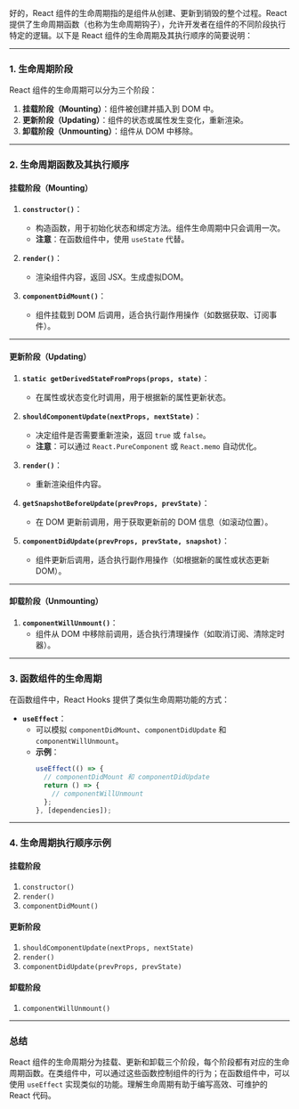 好的，React 组件的生命周期指的是组件从创建、更新到销毁的整个过程。React 提供了生命周期函数（也称为生命周期钩子），允许开发者在组件的不同阶段执行特定的逻辑。以下是 React 组件的生命周期及其执行顺序的简要说明：

---

### **1. 生命周期阶段**
React 组件的生命周期可以分为三个阶段：
1. **挂载阶段（Mounting）**：组件被创建并插入到 DOM 中。
2. **更新阶段（Updating）**：组件的状态或属性发生变化，重新渲染。
3. **卸载阶段（Unmounting）**：组件从 DOM 中移除。

---

### **2. 生命周期函数及其执行顺序**

#### **挂载阶段（Mounting）**
1. **`constructor()`**：
   - 构造函数，用于初始化状态和绑定方法。组件生命周期中只会调用一次。
   - **注意**：在函数组件中，使用 `useState` 代替。

2. **`render()`**：
   - 渲染组件内容，返回 JSX。生成虚拟DOM。

3. **`componentDidMount()`**：
   - 组件挂载到 DOM 后调用，适合执行副作用操作（如数据获取、订阅事件）。

---

#### **更新阶段（Updating）**
1. **`static getDerivedStateFromProps(props, state)`**：
   - 在属性或状态变化时调用，用于根据新的属性更新状态。

2. **`shouldComponentUpdate(nextProps, nextState)`**：
   - 决定组件是否需要重新渲染，返回 `true` 或 `false`。
   - **注意**：可以通过 `React.PureComponent` 或 `React.memo` 自动优化。

3. **`render()`**：
   - 重新渲染组件内容。

4. **`getSnapshotBeforeUpdate(prevProps, prevState)`**：
   - 在 DOM 更新前调用，用于获取更新前的 DOM 信息（如滚动位置）。

5. **`componentDidUpdate(prevProps, prevState, snapshot)`**：
   - 组件更新后调用，适合执行副作用操作（如根据新的属性或状态更新 DOM）。

---

#### **卸载阶段（Unmounting）**
1. **`componentWillUnmount()`**：
   - 组件从 DOM 中移除前调用，适合执行清理操作（如取消订阅、清除定时器）。

---

### **3. 函数组件的生命周期**
在函数组件中，React Hooks 提供了类似生命周期功能的方式：
- **`useEffect`**：
  - 可以模拟 `componentDidMount`、`componentDidUpdate` 和 `componentWillUnmount`。
  - **示例**：
    ```javascript
    useEffect(() => {
      // componentDidMount 和 componentDidUpdate
      return () => {
        // componentWillUnmount
      };
    }, [dependencies]);
    ```

---

### **4. 生命周期执行顺序示例**
#### **挂载阶段**
1. `constructor()`
2. `render()`
3. `componentDidMount()`

#### **更新阶段**
1. `shouldComponentUpdate(nextProps, nextState)`
2. `render()`
3. `componentDidUpdate(prevProps, prevState)`

#### **卸载阶段**
1. `componentWillUnmount()`

---

### **总结**
React 组件的生命周期分为挂载、更新和卸载三个阶段，每个阶段都有对应的生命周期函数。在类组件中，可以通过这些函数控制组件的行为；在函数组件中，可以使用 `useEffect` 实现类似的功能。理解生命周期有助于编写高效、可维护的 React 代码。